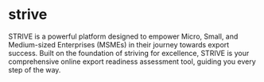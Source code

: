 # strive
STRIVE is a powerful platform designed to empower Micro, Small, and Medium-sized Enterprises (MSMEs) in their journey towards export success. Built on the foundation of striving for excellence, STRIVE is your comprehensive online export readiness assessment tool, guiding you every step of the way.
